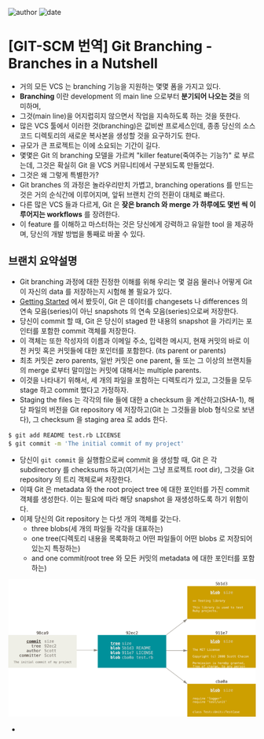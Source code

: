 
![author](https://img.shields.io/badge/author-daesungRa-lightgray.svg?style=flat-square)
![date](https://img.shields.io/badge/date-190624-lightgray.svg?style=flat-square)

# [GIT-SCM 번역] Git Branching - Branches in a Nutshell

- 거의 모든 VCS 는 branching 기능을 지원하는 몇몇 폼을 가지고 있다.
- **Branching** 이란 development 의 main line 으로부터 **분기되어 나오는 것**을 의미하며,
- 그것(main line)을 어지럽히지 않으면서 작업을 지속하도록 하는 것을 뜻한다.
- 많은 VCS 툴에서 이러한 것(branching)은 값비싼 프로세스인데, 종종 당신의 소스 코드 디렉토리의 새로운 복사본을 생성할 것을 요구하기도 한다.
- 규모가 큰 프로젝트는 이에 소요되는 기간이 길다.
- 몇몇은 Git 의 branching 모델을 가르켜 "killer feature(죽여주는 기능?)" 로 부르는데, 그것은 확실히 Git 을 VCS 커뮤니티에서 구분되도록 만들었다.
- 그것은 왜 그렇게 특별한가?
- Git branches 의 과정은 놀라우리만치 가볍고, branching operations 를 만드는 것은 거의 순식간에 이루어지며, 앞뒤 브랜치 간의 전환이 대체로 빠르다.
- 다른 많은 VCS 들과 다르게, Git 은 **잦은 branch 와 merge 가 하루에도 몇번 씩 이루어지는 workflows** 를 장려한다.
- 이 feature 를 이해하고 마스터하는 것은 당신에게 강력하고 유일한 tool 을 제공하며, 당신의 개발 방법을 통째로 바꿀 수 있다.

## 브랜치 요약설명

- Git branching 과정에 대한 진정한 이해를 위해 우리는 몇 걸음 물러나 어떻게 Git 이 자신의 data 를 저장하는지 시험해 볼 필요가 있다.
- [Getting Started](https://git-scm.com/book/en/v2/ch00/ch01-getting-started) 에서 봤듯이, Git 은 데이터를 changesets 나 differences 의 연속 모음(series)이 아닌 snapshots 의 연속 모음(series)으로써 저장한다.
- 당신이 commit 할 때, Git 은 당신이 staged 한 내용의 snapshot 을 가리키는 포인터를 포함한 commit 객체를 저장한다.
- 이 객체는 또한 작성자의 이름과 이메일 주소, 입력한 메시지, 현재 커밋의 바로 이전 커밋 혹은 커밋들에 대한 포인터를 포함한다. (its parent or parents)
- 최초 커밋은 zero parents, 일반 커밋은 one parent, 둘 또는 그 이상의 브랜치들의 merge 로부터 말미암는 커밋에 대해서는 multiple parents.
- 이것을 나타내기 위해서, 세 개의 파일을 포함하는 디렉토리가 있고, 그것들을 모두 stage 하고 commit 했다고 가정하자.
- Staging the files 는 각각의 file 들에 대한 a checksum 을 계산하고(SHA-1), 해당 파일의 버전을 Git repository 에 저장하고(Git 는 그것들을 blob 형식으로 보낸다), 그 checksum 을 staging area 로 adds 한다.
```bash
$ git add README test.rb LICENSE
$ git commit -m 'The initial commit of my project'
```
- 당신이 ```git commit``` 을 실행함으로써 commit 을 생성할 때, Git 은 각 subdirectory 를 checksums 하고(여기서는 그냥 프로젝트 root dir), 그것을 Git repository 의 트리 객체로써 저장한다.
- 이때 Git 은 metadata 와 the root project tree 에 대한 포인터를 가진 commit 객체를 생성한다. 이는 필요에 따라 해당 snapshot 을 재생성하도록 하기 위함이다.
- 이제 당신의 Git repository 는 다섯 개의 객체를 갖는다.
    * three blobs(세 개의 파일들 각각을 대표하는)
    * one tree(디렉토리 내용을 목록화하고 어떤 파일들이 어떤 blobs 로 저장되어 있는지 특정하는)
    * and one commit(root tree 와 모든 커밋의 metadata 에 대한 포인터를 포함하는)

![A commit and its tree](https://github.com/daesungRa/MyStudy/blob/master/imgs/git-scm/gitbranch01.png)

- 




